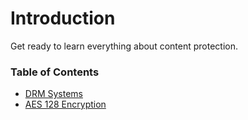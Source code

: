 # Introduction

Get ready to learn everything about content protection.

### Table of Contents

- [DRM Systems](../../knowledge-base/02-content-protection/01-drm-systems.md)
- [AES 128 Encryption](../../knowledge-base/02-content-protection/02-aes-128-encryption.md)
